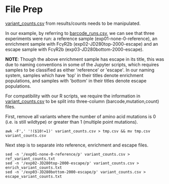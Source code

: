 # File Prep

[variant_counts.csv](https://github.com/Ortlund-Laboratory/DMS_IgG1Fc/blob/main/example_enrichment_escape/results/counts/variant_counts.csv) from results/counts needs to be manipulated.

In our example, by referring to [barcode_runs.csv](https://github.com/Ortlund-Laboratory/DMS_IgG1Fc/blob/main/example_enrichment_escape/data/barcode_runs.csv), we can see that three experiments were run: a reference sample (exp01-none-0-reference), an  enrichment sample with FcγR2b (exp02-JD280top-2000-escape) and an escape sample with FcγR2b (exp03-JD280bottom-2000-escape). 

**NOTE**: Though the above enrichment sample has escape in its title, this was due to naming conventions in some of the Jupyter scripts, which requires samples to be classified as either 'reference' or 'escape'. In our naming system, samples which have 'top' in their titles denote enrichment populations, and samples with 'bottom' in their titles denote escape populations.

For compatibility with our R scripts, we require the information in [variant_counts.csv](https://github.com/Ortlund-Laboratory/DMS_IgG1Fc/blob/main/example_enrichment_escape/results/counts/variant_counts.csv) to be split into three-column (barcode,mutation,count) files.

First, remove all variants where the number of amino acid mutations is 0 (i.e. is still wildtype) or greater than 1 (multiple point mutations).

```
awk -F',' '!($10!=1)' variant_counts.csv > tmp.csv && mv tmp.csv variant_counts.csv
```
Next step is to separate into reference, enrichment and escape files.
```
sed -n '/exp01-none-0-reference/p' variant_counts.csv > ref_variant_counts.txt
sed -n '/exp02-JD280top-2000-escape/p' variant_counts.csv > enrich_variant_counts.txt
sed -n '/exp03-JD280bottom-2000-escape/p' variant_counts.csv > escape_variant_counts.txt
```

